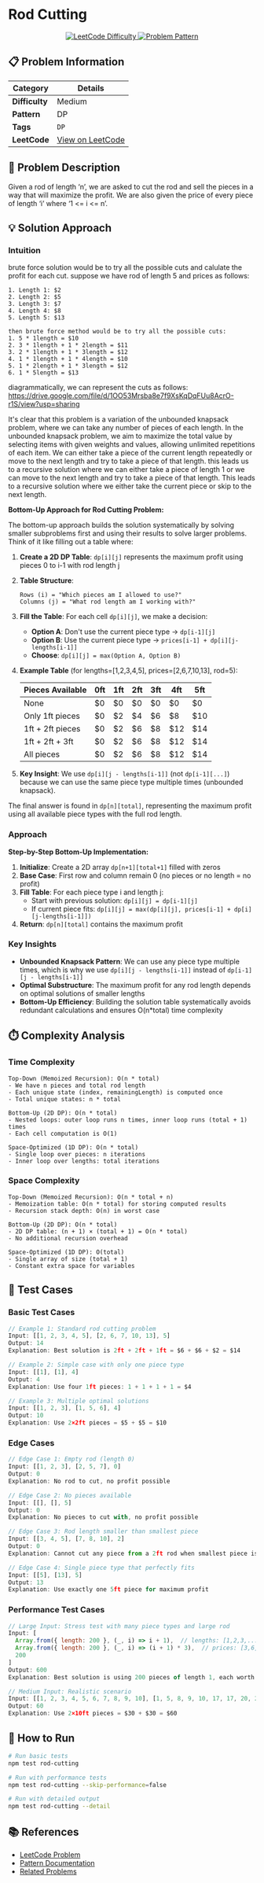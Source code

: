 # Rod Cutting

<div align="center">
  <a href="">
    <img src="https://img.shields.io/badge/LeetCode-Medium-yellow" alt="LeetCode Difficulty" />
  </a>
  <a href="">
    <img src="https://img.shields.io/badge/Pattern-DP-blue" alt="Problem Pattern" />
  </a>
</div>

## 📋 Problem Information

| Category       | Details              |
| -------------- | -------------------- |
| **Difficulty** | Medium               |
| **Pattern**    | DP                   |
| **Tags**       | `DP`                 |
| **LeetCode**   | [View on LeetCode]() |

## 📝 Problem Description

Given a rod of length ‘n’, we are asked to cut the rod and sell the pieces in a way that will maximize the profit. We are also given the price of every piece of length ‘i’ where ‘1 <= i <= n’.

## 💡 Solution Approach

### Intuition

brute force solution would be to try all the possible cuts and calulate the profit for each cut.
suppose we have rod of length 5 and prices as follows:

```
1. Length 1: $2
2. Length 2: $5
3. Length 3: $7
4. Length 4: $8
5. Length 5: $13

then brute force method would be to try all the possible cuts:
1. 5 * 1length = $10
2. 3 * 1length + 1 * 2length = $11
3. 2 * 1length + 1 * 3length = $12
4. 1 * 1length + 1 * 4length = $10
5. 1 * 2length + 1 * 3length = $12
6. 1 * 5length = $13
```

diagrammatically, we can represent the cuts as follows:
https://drive.google.com/file/d/1OO53Mrsba8e7f9XsKqDqFUu8AcrO-r1S/view?usp=sharing

It's clear that this problem is a variation of the unbounded knapsack problem, where we can take any number of pieces of each length. In the unbounded knapsack problem, we aim to maximize the total value by selecting items with given weights and values, allowing unlimited repetitions of each item.
We can either take a piece of the current length repeatedly or move to the next length and try to take a piece of that length.
this leads us to a recursive solution where we can either take a piece of length 1 or we can move to the next length and try to take a piece of that length.
This leads to a recursive solution where we either take the current piece or skip to the next length.

**Bottom-Up Approach for Rod Cutting Problem:**

The bottom-up approach builds the solution systematically by solving smaller subproblems first and using their results to solve larger problems. Think of it like filling out a table where:

1. **Create a 2D DP Table**: `dp[i][j]` represents the maximum profit using pieces 0 to i-1 with rod length j

2. **Table Structure**:

   ```
   Rows (i) = "Which pieces am I allowed to use?"
   Columns (j) = "What rod length am I working with?"
   ```

3. **Fill the Table**:
   For each cell `dp[i][j]`, we make a decision:

   - **Option A**: Don't use the current piece type → `dp[i-1][j]`
   - **Option B**: Use the current piece type → `prices[i-1] + dp[i][j-lengths[i-1]]`
   - **Choose**: `dp[i][j] = max(Option A, Option B)`

4. **Example Table** (for lengths=[1,2,3,4,5], prices=[2,6,7,10,13], rod=5):

   | Pieces Available | 0ft | 1ft | 2ft | 3ft | 4ft | 5ft |
   | ---------------- | --- | --- | --- | --- | --- | --- |
   | None             | $0  | $0  | $0  | $0  | $0  | $0  |
   | Only 1ft pieces  | $0  | $2  | $4  | $6  | $8  | $10 |
   | 1ft + 2ft pieces | $0  | $2  | $6  | $8  | $12 | $14 |
   | 1ft + 2ft + 3ft  | $0  | $2  | $6  | $8  | $12 | $14 |
   | All pieces       | $0  | $2  | $6  | $8  | $12 | $14 |

5. **Key Insight**: We use `dp[i][j - lengths[i-1]]` (not `dp[i-1][...]`) because we can use the same piece type multiple times (unbounded knapsack).

The final answer is found in `dp[n][total]`, representing the maximum profit using all available piece types with the full rod length.

### Approach

**Step-by-Step Bottom-Up Implementation:**

1. **Initialize**: Create a 2D array `dp[n+1][total+1]` filled with zeros
2. **Base Case**: First row and column remain 0 (no pieces or no length = no profit)
3. **Fill Table**: For each piece type i and length j:
   - Start with previous solution: `dp[i][j] = dp[i-1][j]`
   - If current piece fits: `dp[i][j] = max(dp[i][j], prices[i-1] + dp[i][j-lengths[i-1]])`
4. **Return**: `dp[n][total]` contains the maximum profit

### Key Insights

- **Unbounded Knapsack Pattern**: We can use any piece type multiple times, which is why we use `dp[i][j - lengths[i-1]]` instead of `dp[i-1][j - lengths[i-1]]`
- **Optimal Substructure**: The maximum profit for any rod length depends on optimal solutions of smaller lengths
- **Bottom-Up Efficiency**: Building the solution table systematically avoids redundant calculations and ensures O(n\*total) time complexity

## ⏱️ Complexity Analysis

### Time Complexity

```
Top-Down (Memoized Recursion): O(n * total)
- We have n pieces and total rod length
- Each unique state (index, remainingLength) is computed once
- Total unique states: n * total

Bottom-Up (2D DP): O(n * total)
- Nested loops: outer loop runs n times, inner loop runs (total + 1) times
- Each cell computation is O(1)

Space-Optimized (1D DP): O(n * total)
- Single loop over pieces: n iterations
- Inner loop over lengths: total iterations
```

### Space Complexity

```
Top-Down (Memoized Recursion): O(n * total + n)
- Memoization table: O(n * total) for storing computed results
- Recursion stack depth: O(n) in worst case

Bottom-Up (2D DP): O(n * total)
- 2D DP table: (n + 1) × (total + 1) = O(n * total)
- No additional recursion overhead

Space-Optimized (1D DP): O(total)
- Single array of size (total + 1)
- Constant extra space for variables
```

## 🧪 Test Cases

### Basic Test Cases

```javascript
// Example 1: Standard rod cutting problem
Input: [[1, 2, 3, 4, 5], [2, 6, 7, 10, 13], 5]
Output: 14
Explanation: Best solution is 2ft + 2ft + 1ft = $6 + $6 + $2 = $14

// Example 2: Simple case with only one piece type
Input: [[1], [1], 4]
Output: 4
Explanation: Use four 1ft pieces: 1 + 1 + 1 + 1 = $4

// Example 3: Multiple optimal solutions
Input: [[1, 2, 3], [1, 5, 6], 4]
Output: 10
Explanation: Use 2×2ft pieces = $5 + $5 = $10
```

### Edge Cases

```javascript
// Edge Case 1: Empty rod (length 0)
Input: [[1, 2, 3], [2, 5, 7], 0]
Output: 0
Explanation: No rod to cut, no profit possible

// Edge Case 2: No pieces available
Input: [[], [], 5]
Output: 0
Explanation: No pieces to cut with, no profit possible

// Edge Case 3: Rod length smaller than smallest piece
Input: [[3, 4, 5], [7, 8, 10], 2]
Output: 0
Explanation: Cannot cut any piece from a 2ft rod when smallest piece is 3ft

// Edge Case 4: Single piece type that perfectly fits
Input: [[5], [13], 5]
Output: 13
Explanation: Use exactly one 5ft piece for maximum profit
```

### Performance Test Cases

```javascript
// Large Input: Stress test with many piece types and large rod
Input: [
  Array.from({ length: 200 }, (_, i) => i + 1),  // lengths: [1,2,3,...,200]
  Array.from({ length: 200 }, (_, i) => (i + 1) * 3),  // prices: [3,6,9,...,600]
  200
]
Output: 600
Explanation: Best solution is using 200 pieces of length 1, each worth $3

// Medium Input: Realistic scenario
Input: [[1, 2, 3, 4, 5, 6, 7, 8, 9, 10], [1, 5, 8, 9, 10, 17, 17, 20, 24, 30], 20]
Output: 60
Explanation: Use 2×10ft pieces = $30 + $30 = $60
```

## 🚀 How to Run

```bash
# Run basic tests
npm test rod-cutting

# Run with performance tests
npm test rod-cutting --skip-performance=false

# Run with detailed output
npm test rod-cutting --detail
```

## 📚 References

- [LeetCode Problem]()
- [Pattern Documentation](https://leetcode.com/explore/learn/card/patterns/)
- [Related Problems](#)
